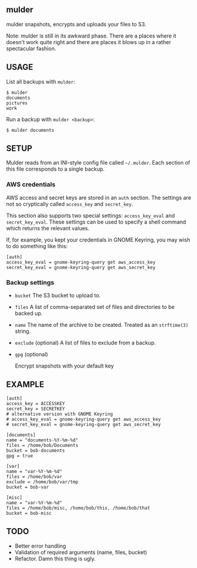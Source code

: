 mulder
------

mulder snapshots, encrypts and uploads your files to S3.

Note: mulder is still in its awkward phase. There are a places where
it doesn't work quite right and there are places it blows up in a rather
spectacular fashion.



USAGE
-----

List all backups with `mulder`:

    $ mulder
    documents
    pictures
    work
    

Run a backup with `mulder <backup>`:

    $ mulder documents



SETUP
-----

Mulder reads from an INI-style config file called `~/.mulder`. Each
section of this file corresponds to a single backup.

### AWS credentials

AWS access and secret keys are stored in an `auth` section. The
settings are not so cryptically called `access_key` and `secret_key`.

This section also supports two special settings: `access_key_eval` and
`secret_key_eval`. These settings can be used to specify a shell
command which returns the relevant values.

If, for example, you kept your credentials in GNOME Keyring, you may
wish to do something like this:

    [auth]
    access_key_eval = gnome-keyring-query get aws_access_key
    secret_key_eval = gnome-keyring-query get aws_secret_key


### Backup settings

* `bucket`
   The S3 bucket to upload to.

* `files`
   A list of comma-separated set of files and directories to be backed up.

* `name`
   The name of the archive to be created. Treated as an `strftime(3)` string.

* `exclude` (optional)
   A list of files to exclude from a backup.

* `gpg` (optional) 

   Encrypt snapshots with your default key



EXAMPLE
-------

    [auth]
    access_key = ACCESSKEY
    secret_key = SECRETKEY
    # alternative version with GNOME Keyring
    # access_key_eval = gnome-keyring-query get aws_access_key
    # secret_key_eval = gnome-keyring-query get aws_secret_key

    [documents]
    name = "documents-%Y-%m-%d"
    files = /home/bob/Documents
    bucket = bob-documents
    gpg = true

    [var]
    name = "var-%Y-%m-%d"
    files = /home/bob/var
    exclude = /home/bob/var/tmp
    bucket = bob-var

    [misc]
    name = "var-%Y-%m-%d"
    files = /home/bob/misc, /home/bob/this, /home/bob/that
    bucket = bob-misc



TODO
----

* Better error handling
* Validation of required arguments (name, files, bucket)
* Refactor. Damn this thing is ugly.
